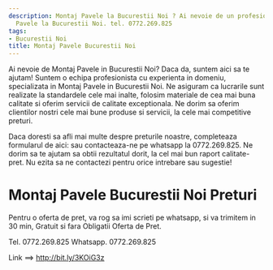 ```yaml
---
description: Montaj Pavele la Bucurestii Noi ? Ai nevoie de un profesionist in Montaj
  Pavele la Bucurestii Noi. tel. 0772.269.825
tags:
- Bucurestii Noi
title: Montaj Pavele Bucurestii Noi
---
```



Ai nevoie de Montaj Pavele in Bucurestii Noi? Daca da, suntem aici sa te ajutam! Suntem o echipa profesionista cu experienta in domeniu, specializata in Montaj Pavele in Bucurestii Noi. Ne asiguram ca lucrarile sunt realizate la standardele cele mai inalte, folosim materiale de cea mai buna calitate si oferim servicii de calitate exceptionala. Ne dorim sa oferim clientilor nostri cele mai bune produse si servicii, la cele mai competitive preturi. 

Daca doresti sa afli mai multe despre preturile noastre, completeaza formularul de aici: <link> sau contacteaza-ne pe whatsapp la 0772.269.825. Ne dorim sa te ajutam sa obtii rezultatul dorit, la cel mai bun raport calitate-pret. Nu ezita sa ne contactezi pentru orice intrebare sau sugestie!

# Montaj Pavele Bucurestii Noi Preturi
Pentru o oferta de pret, va rog sa imi scrieti pe whatsapp, si va trimitem in 30 min, Gratuit si fara Obligatii Oferta de Pret.

Tel. 0772.269.825
Whatsapp. 0772.269.825

Link ==> http://bit.ly/3KOiG3z